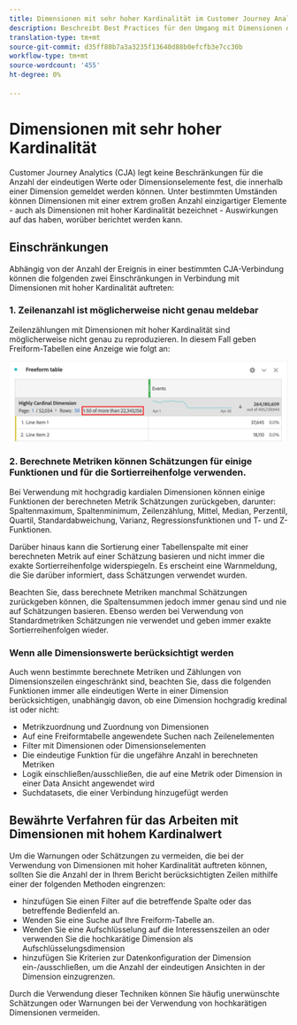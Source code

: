 ```yaml
---
title: Dimensionen mit sehr hoher Kardinalität im Customer Journey Analytics
description: Beschreibt Best Practices für den Umgang mit Dimensionen der hohen Kardinalität in Customer Journey Analytics
translation-type: tm+mt
source-git-commit: d35ff80b7a3a3235f13640d88b0efcfb3e7cc30b
workflow-type: tm+mt
source-wordcount: '455'
ht-degree: 0%

---
```



# Dimensionen mit sehr hoher Kardinalität

Customer Journey Analytics (CJA) legt keine Beschränkungen für die Anzahl der eindeutigen Werte oder Dimensionselemente fest, die innerhalb einer Dimension gemeldet werden können. Unter bestimmten Umständen können Dimensionen mit einer extrem großen Anzahl einzigartiger Elemente - auch als Dimensionen mit hoher Kardinalität bezeichnet - Auswirkungen auf das haben, worüber berichtet werden kann.

## Einschränkungen

Abhängig von der Anzahl der Ereignis in einer bestimmten CJA-Verbindung können die folgenden zwei Einschränkungen in Verbindung mit Dimensionen mit hoher Kardinalität auftreten:

### 1. Zeilenanzahl ist möglicherweise nicht genau meldebar

Zeilenzählungen mit Dimensionen mit hoher Kardinalität sind möglicherweise nicht genau zu reproduzieren. In diesem Fall geben Freiform-Tabellen eine Anzeige wie folgt an:

![](assets/high-cardinality.png)

### 2. Berechnete Metriken können Schätzungen für einige Funktionen und für die Sortierreihenfolge verwenden.

Bei Verwendung mit hochgradig kardialen Dimensionen können einige Funktionen der berechneten Metrik Schätzungen zurückgeben, darunter: Spaltenmaximum, Spaltenminimum, Zeilenzählung, Mittel, Median, Perzentil, Quartil, Standardabweichung, Varianz, Regressionsfunktionen und T- und Z-Funktionen.

Darüber hinaus kann die Sortierung einer Tabellenspalte mit einer berechneten Metrik auf einer Schätzung basieren und nicht immer die exakte Sortierreihenfolge widerspiegeln. Es erscheint eine Warnmeldung, die Sie darüber informiert, dass Schätzungen verwendet wurden.

Beachten Sie, dass berechnete Metriken manchmal Schätzungen zurückgeben können, die Spaltensummen jedoch immer genau sind und nie auf Schätzungen basieren. Ebenso werden bei Verwendung von Standardmetriken Schätzungen nie verwendet und geben immer exakte Sortierreihenfolgen wieder.

### Wenn alle Dimensionswerte berücksichtigt werden

Auch wenn bestimmte berechnete Metriken und Zählungen von Dimensionszeilen eingeschränkt sind, beachten Sie, dass die folgenden Funktionen immer alle eindeutigen Werte in einer Dimension berücksichtigen, unabhängig davon, ob eine Dimension hochgradig kredinal ist oder nicht:

* Metrikzuordnung und Zuordnung von Dimensionen
* Auf eine Freiformtabelle angewendete Suchen nach Zeilenelementen
* Filter mit Dimensionen oder Dimensionselementen
* Die eindeutige Funktion für die ungefähre Anzahl in berechneten Metriken
* Logik einschließen/ausschließen, die auf eine Metrik oder Dimension in einer Data Ansicht angewendet wird
* Suchdatasets, die einer Verbindung hinzugefügt werden

## Bewährte Verfahren für das Arbeiten mit Dimensionen mit hohem Kardinalwert

Um die Warnungen oder Schätzungen zu vermeiden, die bei der Verwendung von Dimensionen mit hoher Kardinalität auftreten können, sollten Sie die Anzahl der in Ihrem Bericht berücksichtigten Zeilen mithilfe einer der folgenden Methoden eingrenzen:

* hinzufügen Sie einen Filter auf die betreffende Spalte oder das betreffende Bedienfeld an.
* Wenden Sie eine Suche auf Ihre Freiform-Tabelle an.
* Wenden Sie eine Aufschlüsselung auf die Interessenszeilen an oder verwenden Sie die hochkarätige Dimension als Aufschlüsselungsdimension
* hinzufügen Sie Kriterien zur Datenkonfiguration der Dimension ein-/ausschließen, um die Anzahl der eindeutigen Ansichten in der Dimension einzugrenzen.

Durch die Verwendung dieser Techniken können Sie häufig unerwünschte Schätzungen oder Warnungen bei der Verwendung von hochkarätigen Dimensionen vermeiden.
